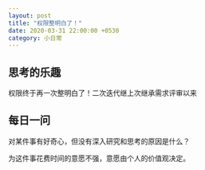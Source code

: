 ```yaml
---
layout: post
title: "权限整明白了！"
date: 2020-03-31 22:00:00 +0530
category: 小日常
---
```


## 思考的乐趣

权限终于再一次整明白了！二次迭代继上次继承需求评审以来

## 每日一问

对某件事有好奇心，但没有深入研究和思考的原因是什么？

为这件事花费时间的意愿不强，意愿由个人的价值观决定。